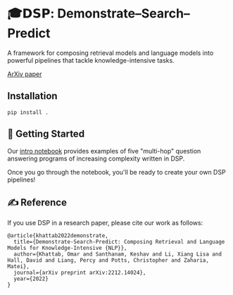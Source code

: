 # 🎓𝗗𝗦𝗣: Demonstrate–Search–Predict

A framework for composing retrieval models and language models into powerful pipelines that tackle knowledge-intensive tasks.

[ArXiv paper](https://arxiv.org/pdf/2212.14024.pdf)

## Installation

```pip install .```

## 🏃 Getting Started

Our [intro notebook](intro.ipynb) provides examples of five "multi-hop" question answering programs of increasing complexity written in DSP.

Once you go through the notebook, you'll be ready to create your own DSP pipelines!

## ✍️ Reference

If you use DSP in a research paper, please cite our work as follows:

```
@article{khattab2022demonstrate,
  title={Demonstrate-Search-Predict: Composing Retrieval and Language Models for Knowledge-Intensive {NLP}},
  author={Khattab, Omar and Santhanam, Keshav and Li, Xiang Lisa and Hall, David and Liang, Percy and Potts, Christopher and Zaharia, Matei},
  journal={arXiv preprint arXiv:2212.14024},
  year={2022}
}
```
